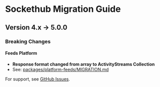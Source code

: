 # Sockethub Migration Guide

## Version 4.x → 5.0.0

### Breaking Changes

#### Feeds Platform

- **Response format changed from array to ActivityStreams Collection**
- See: [packages/platform-feeds/MIGRATION.md](packages/platform-feeds/MIGRATION.md)

For support, see [GitHub Issues](https://github.com/sockethub/sockethub/issues).
